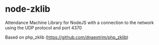# node-zklib #

Attendance Machine Library for NodeJS with a connection to the network using the UDP protocol and port 4370

Based on php_zklib (https://github.com/dnaextrim/php_zklib)

